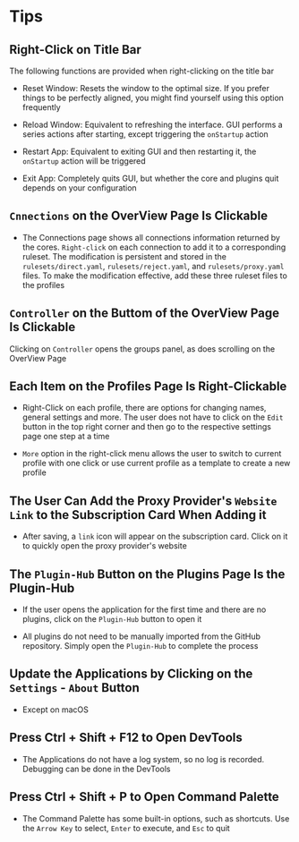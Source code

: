 # Tips

## Right-Click on Title Bar

The following functions are provided when right-clicking on the title bar

- Reset Window: Resets the window to the optimal size. If you prefer things to be perfectly aligned, you might find yourself using this option frequently

- Reload Window: Equivalent to refreshing the interface. GUI performs a series actions after starting, except triggering the `onStartup` action

- Restart App: Equivalent to exiting GUI and then restarting it, the `onStartup` action will be triggered

- Exit App: Completely quits GUI, but whether the core and plugins quit depends on your configuration

## `Cnnections` on the OverView Page Is Clickable

- The Connections page shows all connections information returned by the cores. `Right-click` on each connection to add it to a corresponding ruleset. The modification is persistent and stored in the `rulesets/direct.yaml`, `rulesets/reject.yaml`, and `rulesets/proxy.yaml` files. To make the modification effective, add these three ruleset files to the profiles

## `Controller` on the Buttom of the OverView Page Is Clickable

Clicking on `Controller` opens the groups panel, as does scrolling on the OverView Page

## Each Item on the Profiles Page Is Right-Clickable

- Right-Click on each profile, there are options for changing names, general settings and more. The user does not have to click on the `Edit` button in the top right corner and then go to the respective settings page one step at a time

- `More` option in the right-click menu allows the user to switch to current profile with one click or use current profile as a template to create a new profile

## The User Can Add the Proxy Provider's `Website Link` to the Subscription Card When Adding it

- After saving, a `link` icon will appear on the subscription card. Click on it to quickly open the proxy provider's website

## The `Plugin-Hub` Button on the Plugins Page Is the Plugin-Hub

- If the user opens the application for the first time and there are no plugins, click on the `Plugin-Hub` button to open it

- All plugins do not need to be manually imported from the GitHub repository. Simply open the `Plugin-Hub` to complete the process

## Update the Applications by Clicking on the `Settings` - `About` Button

- Except on macOS

## Press Ctrl + Shift + F12 to Open DevTools

- The Applications do not have a log system, so no log is recorded. Debugging can be done in the DevTools

## Press Ctrl + Shift + P to Open Command Palette

- The Command Palette has some built-in options, such as shortcuts. Use the `Arrow Key` to select, `Enter` to execute, and `Esc` to quit
